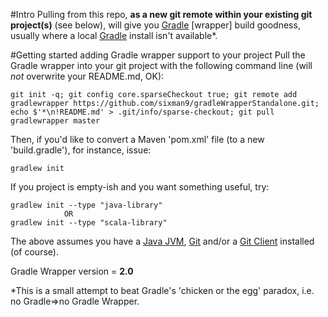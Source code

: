 #Intro
Pulling from this repo, **as a new git remote within your existing git project(s)** (see below), will give you [Gradle][2] [wrapper] build goodness, usually where a local [Gradle][2] install isn't available*.

#Getting started adding Gradle wrapper support to your project
Pull the Gradle wrapper into your git project with the following command line (will *not* overwrite your README.md, OK):

    git init -q; git config core.sparseCheckout true; git remote add gradlewrapper https://github.com/sixman9/gradleWrapperStandalone.git; echo $'*\n!README.md' > .git/info/sparse-checkout; git pull gradlewrapper master  

Then, if you'd like to convert a Maven 'pom.xml' file (to a new 'build.gradle'), for instance, issue:  

    gradlew init  

If you project is empty-ish and you want something useful, try:  

    gradlew init --type "java-library"
                OR
    gradlew init --type "scala-library"

The above assumes you have a [Java JVM][1], [Git][3] and/or a [Git Client][4] installed (of course).  

Gradle Wrapper version = **2.0**  

*This is a small attempt to beat Gradle's 'chicken or the egg' paradox, i.e. no Gradle=>no Gradle Wrapper.  

[1]: https://www.java.com
[2]: http://www.gradle.org
[3]: http://git-scm.com
[4]: http://www.sourcetreeapp.com
